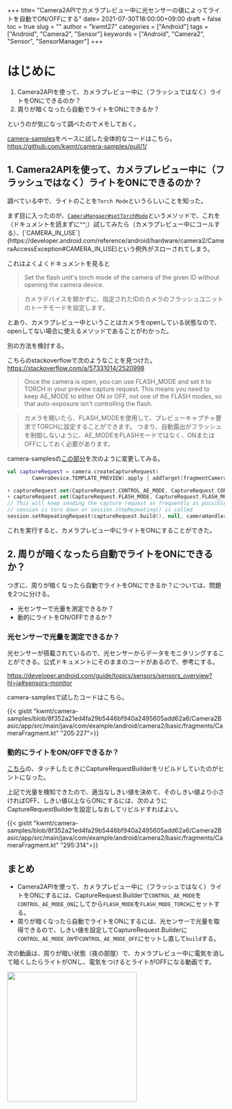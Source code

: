 
+++
title= "Camera2APIでカメラプレビュー中に光センサーの値によってライトを自動でON/OFFにする"
date= 2021-07-30T18:00:00+09:00
draft = false
toc = true
slug = ""
author = "kwmt27"
categories = ["Android"]
tags = ["Android", "Camera2", "Sensor"]
keywords = ["Android", "Camera2", "Sensor", "SensorManager"]
+++

# はじめに

1. Camera2APIを使って、カメラプレビュー中に（フラッシュではなく）ライトをONにできるのか？
2. 周りが暗くなったら自動でライトをONにできるか？

というのが気になって調べたのでメモしておく。

[camera-samples](https://github.com/android/camera-samples/tree/main/Camera2Basic)をベースに試した全体的なコードはこちら。
https://github.com/kwmt/camera-samples/pull/1/

## 1. Camera2APIを使って、カメラプレビュー中に（フラッシュではなく）ライトをONにできるのか？


調べている中で、ライトのことを`Torch Mode`というらしいことを知った。


まず目に入ったのが、[`CameraMangaer#setTorchMode`](https://developer.android.com/reference/android/hardware/camera2/CameraManager#setTorchMode(java.lang.String,%20boolean))というメソッドで、これを（ドキュメントを読まずに^^;）試してみたら（カメラプレビュー中にコールする）、[`CAMERA_IN_USE`](https://developer.android.com/reference/android/hardware/camera2/CameraAccessException#CAMERA_IN_USE)という例外がスローされてしまう。


これはよくよくドキュメントを見ると

> Set the flash unit's torch mode of the camera of the given ID without opening the camera device.

> カメラデバイスを開かずに、指定されたIDのカメラのフラッシュユニットのトーチモードを設定します。

とあり、カメラプレビュー中ということはカメラをopenしている状態なので、openしてない場合に使えるメソッドであることがわかった。


別の方法を検討する。


こちらのstackoverflowで次のようなことを見つけた。
https://stackoverflow.com/a/57331014/2520998

> Once the camera is open, you can use FLASH_MODE and set it to TORCH in your preview capture request.
> This means you need to keep AE_MODE to either ON or OFF, not one of the FLASH modes, so that auto-exposure isn't controlling the flash.

> カメラを開いたら、FLASH_MODEを使用して、プレビューキャプチャ要求でTORCHに設定することができます。
> つまり、自動露出がフラッシュを制御しないように、AE_MODEをFLASHモードではなく、ONまたはOFFにしておく必要があります。


camera-samplesの[この部分](https://github.com/android/camera-samples/blob/main/Camera2Basic/app/src/main/java/com/example/android/camera2/basic/fragments/CameraFragment.kt#L215-L220)を次のように変更してみる。

```kotlin
val captureRequest = camera.createCaptureRequest(
        CameraDevice.TEMPLATE_PREVIEW).apply { addTarget(fragmentCameraBinding.viewFinder.holder.surface) }

+ captureRequest.set(CaptureRequest.CONTROL_AE_MODE, CaptureRequest.CONTROL_AE_MODE_ON)
+ captureRequest.set(CaptureRequest.FLASH_MODE, CaptureRequest.FLASH_MODE_TORCH)
// This will keep sending the capture request as frequently as possible until the
// session is torn down or session.stopRepeating() is called
session.setRepeatingRequest(captureRequest.build(), null, cameraHandler)
```

これを実行すると、カメラプレビュー中にライトをONにすることができた。


## 2. 周りが暗くなったら自動でライトをONにできるか？

つぎに、周りが暗くなったら自動でライトをONにできるか？については、問題を2つに分ける。

- 光センサーで光量を測定できるか？
- 動的にライトをON/OFFできるか？

### 光センサーで光量を測定できるか？

光センサーが搭載されているので、光センサーからデータをモニタリングすることができる。公式ドキュメントにそのままのコードがあるので、参考にする。

https://developer.android.com/guide/topics/sensors/sensors_overview?hl=ja#sensors-monitor


camera-samplesで試したコードはこちら。

{{< gistit "kwmt/camera-samples/blob/8f352a21ed4fa29b5446bf940a2495605add62a6/Camera2Basic/app/src/main/java/com/example/android/camera2/basic/fragments/CameraFragment.kt" "205:227">}}



### 動的にライトをON/OFFできるか？

[こちら](https://gist.github.com/royshil/8c760c2485257c85a11cafd958548482)の、タッチしたときにCaptureRequestBuilderをリビルドしていたのがヒントになった。

上記で光量を検知できたので、適当なしきい値を決めて、そのしきい値より小さければOFF、しきい値以上ならONにするには、次のようにCaptureRequestBuilderを設定しなおしてリビルドすればよい。


{{< gistit "kwmt/camera-samples/blob/8f352a21ed4fa29b5446bf940a2495605add62a6/Camera2Basic/app/src/main/java/com/example/android/camera2/basic/fragments/CameraFragment.kt" "295:314">}}


## まとめ
- Camera2APIを使って、カメラプレビュー中に（フラッシュではなく）ライトをONにするには、CaptureRequest.Builderで`CONTROL_AE_MODE`を`CONTROL_AE_MODE_ON`にしてから`FLASH_MODE`を`FLASH_MODE_TORCH`にセットする。
- 周りが暗くなったら自動でライトをONにするには、光センサーで光量を取得できるので、しきい値を設定してCaptureRequest.Builderに`CONTROL_AE_MODE_ON`や`CONTROL_AE_MODE_OFF`にセットし直して`build`する。


次の動画は、周りが暗い状態（夜の部屋）で、カメラプレビュー中に電気を消して暗くしたらライトがONし、電気をつけるとライトがOFFになる動画です。

<img src="/images/2021/07/android-camera2-light-on-by-light-sensor/light.gif" width="300"/>
